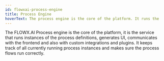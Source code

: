 ```yaml
---
id: flowxai-process-engine
title: Process Engine
hoverText: The process engine is the core of the platform. It runs the business processes, coordinating integrations and the UI.
---
```


The FLOWX.AI Process engine is the core of the platform, it is the service that runs instances of the process definitions, generates UI, communicates with the frontend and also with custom integrations and plugins. It keeps track of all currently running process instances and makes sure the process flows run correctly.
